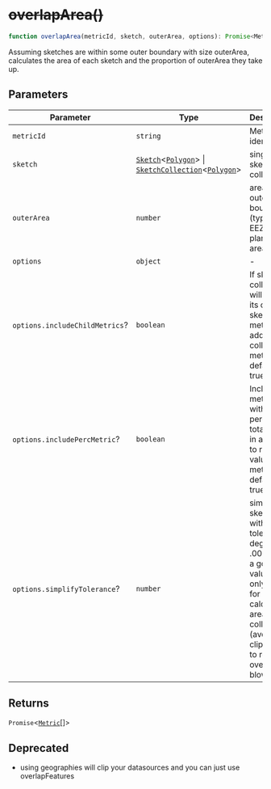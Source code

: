 # ~~overlapArea()~~

```ts
function overlapArea(metricId, sketch, outerArea, options): Promise<Metric[]>;
```

Assuming sketches are within some outer boundary with size outerArea,
calculates the area of each sketch and the proportion of outerArea they take up.

## Parameters

| Parameter                      | Type                                                                                                                                                                             | Description                                                                                                                                                                        |
| ------------------------------ | -------------------------------------------------------------------------------------------------------------------------------------------------------------------------------- | ---------------------------------------------------------------------------------------------------------------------------------------------------------------------------------- |
| `metricId`                     | `string`                                                                                                                                                                         | Metric identifier                                                                                                                                                                  |
| `sketch`                       | [`Sketch`](../interfaces/Sketch.md)\<[`Polygon`](../interfaces/Polygon.md)\> \| [`SketchCollection`](../interfaces/SketchCollection.md)\<[`Polygon`](../interfaces/Polygon.md)\> | single sketch or collection.                                                                                                                                                       |
| `outerArea`                    | `number`                                                                                                                                                                         | area of outer boundary (typically EEZ or planning area)                                                                                                                            |
| `options`                      | `object`                                                                                                                                                                         | -                                                                                                                                                                                  |
| `options.includeChildMetrics`? | `boolean`                                                                                                                                                                        | If sketch collection, will include its child sketch metrics in addition to collection metrics, defaults to true                                                                    |
| `options.includePercMetric`?   | `boolean`                                                                                                                                                                        | Includes metrics with percent of total area, in addition to raw area value metrics, defaults to true                                                                               |
| `options.simplifyTolerance`?   | `number`                                                                                                                                                                         | simplify sketches with tolerance in degrees. .000001 is a good first value to try. only used for calculating area of collection (avoiding clip union to remove overlap blowing up) |

## Returns

`Promise`\<[`Metric`](../type-aliases/Metric.md)[]\>

## Deprecated

- using geographies will clip your datasources and you can just use overlapFeatures
